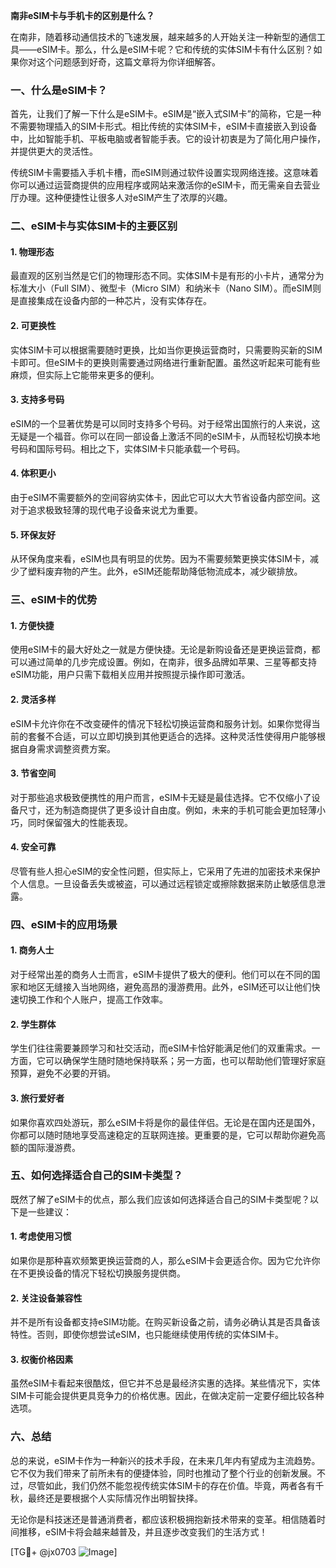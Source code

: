 **南非eSIM卡与手机卡的区别是什么？**

在南非，随着移动通信技术的飞速发展，越来越多的人开始关注一种新型的通信工具——eSIM卡。那么，什么是eSIM卡呢？它和传统的实体SIM卡有什么区别？如果你对这个问题感到好奇，这篇文章将为你详细解答。

### 一、什么是eSIM卡？

首先，让我们了解一下什么是eSIM卡。eSIM是“嵌入式SIM卡”的简称，它是一种不需要物理插入的SIM卡形式。相比传统的实体SIM卡，eSIM卡直接嵌入到设备中，比如智能手机、平板电脑或者智能手表。它的设计初衷是为了简化用户操作，并提供更大的灵活性。

传统SIM卡需要插入手机卡槽，而eSIM则通过软件设置实现网络连接。这意味着你可以通过运营商提供的应用程序或网站来激活你的eSIM卡，而无需亲自去营业厅办理。这种便捷性让很多人对eSIM产生了浓厚的兴趣。

### 二、eSIM卡与实体SIM卡的主要区别

#### 1. **物理形态**
   最直观的区别当然是它们的物理形态不同。实体SIM卡是有形的小卡片，通常分为标准大小（Full SIM）、微型卡（Micro SIM）和纳米卡（Nano SIM）。而eSIM则是直接集成在设备内部的一种芯片，没有实体存在。

#### 2. **可更换性**
   实体SIM卡可以根据需要随时更换，比如当你更换运营商时，只需要购买新的SIM卡即可。但eSIM卡的更换则需要通过网络进行重新配置。虽然这听起来可能有些麻烦，但实际上它能带来更多的便利。

#### 3. **支持多号码**
   eSIM的一个显著优势是可以同时支持多个号码。对于经常出国旅行的人来说，这无疑是一个福音。你可以在同一部设备上激活不同的eSIM卡，从而轻松切换本地号码和国际号码。相比之下，实体SIM卡只能承载一个号码。

#### 4. **体积更小**
   由于eSIM不需要额外的空间容纳实体卡，因此它可以大大节省设备内部空间。这对于追求极致轻薄的现代电子设备来说尤为重要。

#### 5. **环保友好**
   从环保角度来看，eSIM也具有明显的优势。因为不需要频繁更换实体SIM卡，减少了塑料废弃物的产生。此外，eSIM还能帮助降低物流成本，减少碳排放。

### 三、eSIM卡的优势

#### 1. **方便快捷**
   使用eSIM卡的最大好处之一就是方便快捷。无论是新购设备还是更换运营商，都可以通过简单的几步完成设置。例如，在南非，很多品牌如苹果、三星等都支持eSIM功能，用户只需下载相关应用并按照提示操作即可激活。

#### 2. **灵活多样**
   eSIM卡允许你在不改变硬件的情况下轻松切换运营商和服务计划。如果你觉得当前的套餐不合适，可以立即切换到其他更适合的选择。这种灵活性使得用户能够根据自身需求调整资费方案。

#### 3. **节省空间**
   对于那些追求极致便携性的用户而言，eSIM卡无疑是最佳选择。它不仅缩小了设备尺寸，还为制造商提供了更多设计自由度。例如，未来的手机可能会更加轻薄小巧，同时保留强大的性能表现。

#### 4. **安全可靠**
   尽管有些人担心eSIM的安全性问题，但实际上，它采用了先进的加密技术来保护个人信息。一旦设备丢失或被盗，可以通过远程锁定或擦除数据来防止敏感信息泄露。

### 四、eSIM卡的应用场景

#### 1. **商务人士**
   对于经常出差的商务人士而言，eSIM卡提供了极大的便利。他们可以在不同的国家和地区无缝接入当地网络，避免高昂的漫游费用。此外，eSIM还可以让他们快速切换工作和个人账户，提高工作效率。

#### 2. **学生群体**
   学生们往往需要兼顾学习和社交活动，而eSIM卡恰好能满足他们的双重需求。一方面，它可以确保学生随时随地保持联系；另一方面，也可以帮助他们管理好家庭预算，避免不必要的开销。

#### 3. **旅行爱好者**
   如果你喜欢四处游玩，那么eSIM卡将是你的最佳伴侣。无论是在国内还是国外，你都可以随时随地享受高速稳定的互联网连接。更重要的是，它可以帮助你避免高额的国际漫游费。

### 五、如何选择适合自己的SIM卡类型？

既然了解了eSIM卡的优点，那么我们应该如何选择适合自己的SIM卡类型呢？以下是一些建议：

#### 1. **考虑使用习惯**
   如果你是那种喜欢频繁更换运营商的人，那么eSIM卡会更适合你。因为它允许你在不更换设备的情况下轻松切换服务提供商。

#### 2. **关注设备兼容性**
   并不是所有设备都支持eSIM功能。在购买新设备之前，请务必确认其是否具备该特性。否则，即使你想尝试eSIM，也只能继续使用传统的实体SIM卡。

#### 3. **权衡价格因素**
   虽然eSIM卡看起来很酷炫，但它并不总是最经济实惠的选择。某些情况下，实体SIM卡可能会提供更具竞争力的价格优惠。因此，在做决定前一定要仔细比较各种选项。

### 六、总结

总的来说，eSIM卡作为一种新兴的技术手段，在未来几年内有望成为主流趋势。它不仅为我们带来了前所未有的便捷体验，同时也推动了整个行业的创新发展。不过，尽管如此，我们仍然不能忽视传统实体SIM卡的存在价值。毕竟，两者各有千秋，最终还是要根据个人实际情况作出明智抉择。

无论你是科技迷还是普通消费者，都应该积极拥抱新技术带来的变革。相信随着时间推移，eSIM卡将会越来越普及，并且逐步改变我们的生活方式！

[TG💪+ @jx0703 ![Image](https://github.com/user-attachments/assets/dbca1d08-cadb-493c-b0ec-ad6f7a83f270)]